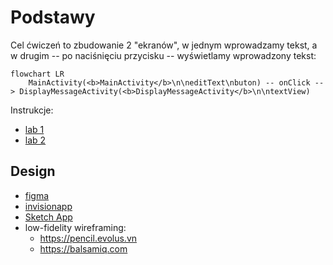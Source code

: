 # Podstawy

Cel ćwiczeń to zbudowanie 2 "ekranów", w jednym wprowadzamy tekst, a w drugim -- po naciśnięciu przycisku -- wyświetlamy wprowadzony tekst:

```mermaid
flowchart LR
    MainActivity(<b>MainActivity</b>\n\neditText\nbuton) -- onClick --> DisplayMessageActivity(<b>DisplayMessageActivity</b>\n\ntextView)
```

Instrukcje:

- [lab 1](lab1.pdf)
- [lab 2](lab2.pdf)

## Design

- [figma](https://www.figma.com/)
- [invisionapp](https://www.invisionapp.com)
- [Sketch App](https://www.sketch.com/)
- low-fidelity wireframing:
  - https://pencil.evolus.vn
  - https://balsamiq.com

